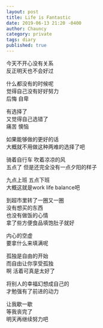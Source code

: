 ```yaml
---
layout: post
title: Life is Fantastic
date: 2019-06-13 21:20 -0400
author: Chauncy
category: private
tags: diary
published: true
---
```


今天不开心没有关系  
反正明天也不会好过

什么都没有的时候呢  
觉得自己没有好好努力  
后悔 自卑  

有选择了  
又觉得自己选错了  
痛苦 懊恼  

如果能够做的更好的话  
大概就不用做这种两难的选择了吧  

骑着自行车 吹着凉凉的风  
五点了 但是还完全没有一点夕阳的样子

九点上班 五点下班   
大概这就是work life balance吧  

到超市里转了一圈又一圈  
没有想买的东西  
也没有做饭的心情  
拿了些方便食品填饱肚子就好  

内心的空虚  
要拿什么来填满呢  

孤独是自由的开始  
而自由让你享受孤独  
啊 活着可真是太好了  

将别人的幸福幻想成自己的  
才勉强有了前进的动力  

让我歇一歇  
等我丧完了  
明天再继续努力吧  
